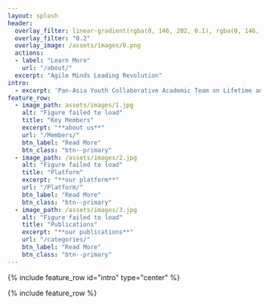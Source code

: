 ```yaml
---
layout: splash
header:
  overlay_filter: linear-gradient(rgba(0, 146, 202, 0.1), rgba(0, 146, 202, 0.5))
  overlay_filter: "0.2"
  overlay_image: /assets/images/0.png
  actions:
  - label: "Learn More"
    url: "/about/"
  excerpt: "Agile Minds Leading Revolution"
intro: 
  - excerpt: 'Pan-Asia Youth Collaborative Academic Team on Lifetime and Reliability'
feature_row:
  - image_path: assets/images/1.jpg
    alt: "Figure failed to load"
    title: "Key Members"
    excerpt: "**about us**"
    url: "/Members/"
    btn_label: "Read More"
    btn_class: "btn--primary"
  - image_path: /assets/images/2.jpg
    alt: "Figure failed to load"
    title: "Platform"
    excerpt: "**our platform**"
    url: "/Platform/"
    btn_label: "Read More"
    btn_class: "btn--primary"
  - image_path: /assets/images/3.jpg
    alt: "Figure failed to load"
    title: "Publications"
    excerpt: "**our publications**"
    url: "/categories/"
    btn_label: "Read More"
    btn_class: "btn--primary"
---
```


{% include feature_row id="intro" type="center" %}

{% include feature_row %}